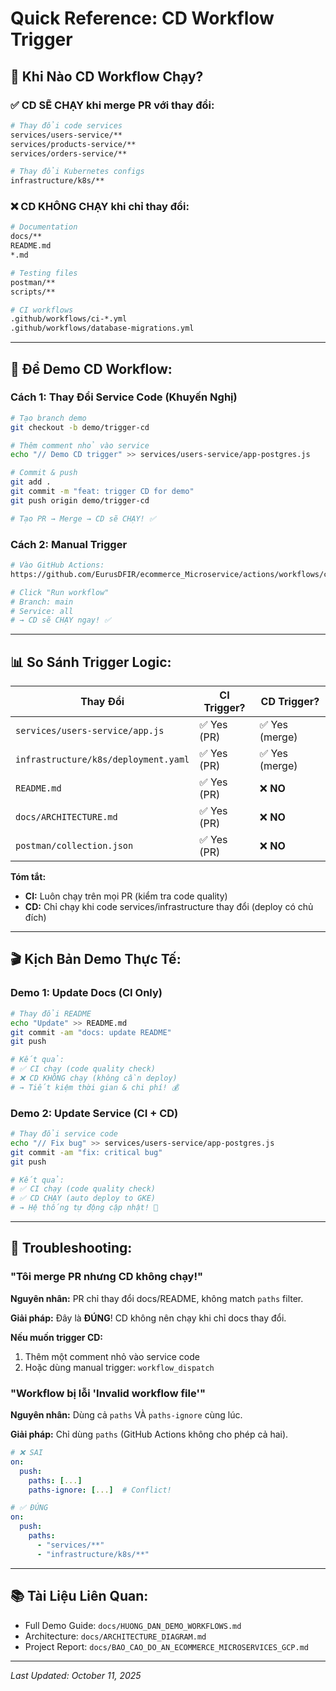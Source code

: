# Quick Reference: CD Workflow Trigger

## 🎯 Khi Nào CD Workflow Chạy?

### ✅ CD SẼ CHẠY khi merge PR với thay đổi:

```bash
# Thay đổi code services
services/users-service/**
services/products-service/**
services/orders-service/**

# Thay đổi Kubernetes configs
infrastructure/k8s/**
```

### ❌ CD KHÔNG CHẠY khi chỉ thay đổi:

```bash
# Documentation
docs/**
README.md
*.md

# Testing files
postman/**
scripts/**

# CI workflows
.github/workflows/ci-*.yml
.github/workflows/database-migrations.yml
```

---

## 🚀 Để Demo CD Workflow:

### Cách 1: Thay Đổi Service Code (Khuyến Nghị)

```bash
# Tạo branch demo
git checkout -b demo/trigger-cd

# Thêm comment nhỏ vào service
echo "// Demo CD trigger" >> services/users-service/app-postgres.js

# Commit & push
git add .
git commit -m "feat: trigger CD for demo"
git push origin demo/trigger-cd

# Tạo PR → Merge → CD sẽ CHẠY! ✅
```

### Cách 2: Manual Trigger

```bash
# Vào GitHub Actions:
https://github.com/EurusDFIR/ecommerce_Microservice/actions/workflows/cd-deploy.yml

# Click "Run workflow"
# Branch: main
# Service: all
# → CD sẽ CHẠY ngay! ✅
```

---

## 📊 So Sánh Trigger Logic:

| **Thay Đổi** | **CI Trigger?** | **CD Trigger?** |
|---|---|---|
| `services/users-service/app.js` | ✅ Yes (PR) | ✅ Yes (merge) |
| `infrastructure/k8s/deployment.yaml` | ✅ Yes (PR) | ✅ Yes (merge) |
| `README.md` | ✅ Yes (PR) | ❌ **NO** |
| `docs/ARCHITECTURE.md` | ✅ Yes (PR) | ❌ **NO** |
| `postman/collection.json` | ✅ Yes (PR) | ❌ **NO** |

**Tóm tắt:**
- **CI:** Luôn chạy trên mọi PR (kiểm tra code quality)
- **CD:** Chỉ chạy khi code services/infrastructure thay đổi (deploy có chủ đích)

---

## 🎬 Kịch Bản Demo Thực Tế:

### Demo 1: Update Docs (CI Only)
```bash
# Thay đổi README
echo "Update" >> README.md
git commit -am "docs: update README"
git push

# Kết quả:
# ✅ CI chạy (code quality check)
# ❌ CD KHÔNG chạy (không cần deploy)
# → Tiết kiệm thời gian & chi phí! 💰
```

### Demo 2: Update Service (CI + CD)
```bash
# Thay đổi service code
echo "// Fix bug" >> services/users-service/app-postgres.js
git commit -am "fix: critical bug"
git push

# Kết quả:
# ✅ CI chạy (code quality check)
# ✅ CD CHẠY (auto deploy to GKE)
# → Hệ thống tự động cập nhật! 🚀
```

---

## 🐛 Troubleshooting:

### "Tôi merge PR nhưng CD không chạy!"

**Nguyên nhân:** PR chỉ thay đổi docs/README, không match `paths` filter.

**Giải pháp:** Đây là **ĐÚNG**! CD không nên chạy khi chỉ docs thay đổi.

**Nếu muốn trigger CD:**
1. Thêm một comment nhỏ vào service code
2. Hoặc dùng manual trigger: `workflow_dispatch`

### "Workflow bị lỗi 'Invalid workflow file'"

**Nguyên nhân:** Dùng cả `paths` VÀ `paths-ignore` cùng lúc.

**Giải pháp:** Chỉ dùng `paths` (GitHub Actions không cho phép cả hai).

```yaml
# ❌ SAI
on:
  push:
    paths: [...]
    paths-ignore: [...]  # Conflict!

# ✅ ĐÚNG
on:
  push:
    paths:
      - "services/**"
      - "infrastructure/k8s/**"
```

---

## 📚 Tài Liệu Liên Quan:

- Full Demo Guide: `docs/HUONG_DAN_DEMO_WORKFLOWS.md`
- Architecture: `docs/ARCHITECTURE_DIAGRAM.md`
- Project Report: `docs/BAO_CAO_DO_AN_ECOMMERCE_MICROSERVICES_GCP.md`

---

*Last Updated: October 11, 2025*

